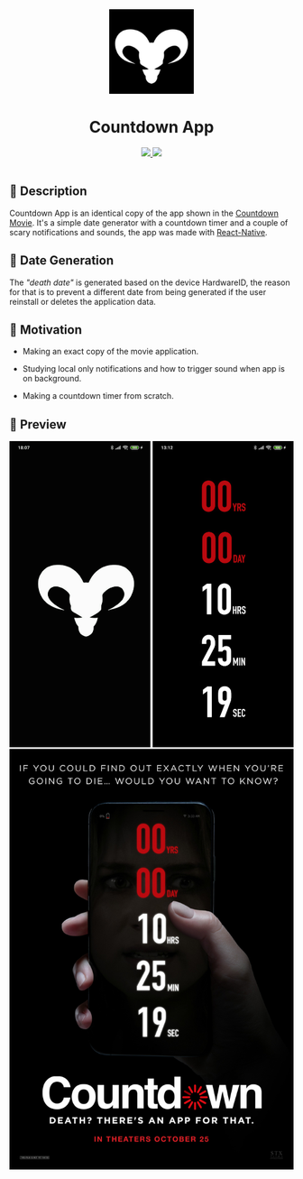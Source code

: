 <div align="center">
<img src="./src/assets/images/logo.jpg" width="150" alt="Countdown Logo" />
<h1>Countdown App</h1>
<a href="https://github.com/pitroldev/countdown-movie-app/releases/tag/1.40">
<img src="https://img.shields.io/badge/version-1.40-green.svg" />
</a>
<a href="https://github.com/pitroldev/countdown-movie-app/blob/master/LICENSE.txt">
<img src="https://img.shields.io/badge/license-Apache-blue.svg" />
</a>
<br/>
<br/>
</div>

## 📃 Description

Countdown App is an identical copy of the app shown in the [Countdown Movie](https://www.imdb.com/title/tt10039344/). It's a simple date generator with a countdown timer and a couple of scary notifications and sounds, the app was made with [React-Native](https://github.com/facebook/react-native).

## 📅 Date Generation

The _"death date"_ is generated based on the device HardwareID, the reason for that is to prevent a different date from being generated if the user reinstall or deletes the application data.

## 🚀 Motivation

- Making an exact copy of the movie application.

- Studying local only notifications and how to trigger sound when app is on background.

- Making a countdown timer from scratch.

## 🎨 Preview

<div>
<IMG SRC="./resources/animation.gif" width="250">
<IMG SRC="./resources/countdown.jpeg" width="250">
<IMG SRC="./resources/countdown-movie-poster.jpg" width="504">
</div>
